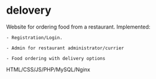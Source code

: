 # delovery
Website for ordering food from a restaurant. 
  Implemented:
  
    - Registration/Login.
    
    - Admin for restaurant administrator/currier
    
    - Food ordering with delivery options
    
HTML/CSS/JS/PHP/MySQL/Nginx

